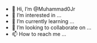 - 👋 Hi, I’m @Muhammad0Jr
- 👀 I’m interested in ...
- 🌱 I’m currently learning ...
- 💞️ I’m looking to collaborate on ...
- 📫 How to reach me ...

<!---
Muhammad0Jr/Muhammad0Jr is a ✨ special ✨ repository because its `README.md` (this file) appears on your GitHub profile.
You can click the Preview link to take a look at your changes.
--->
